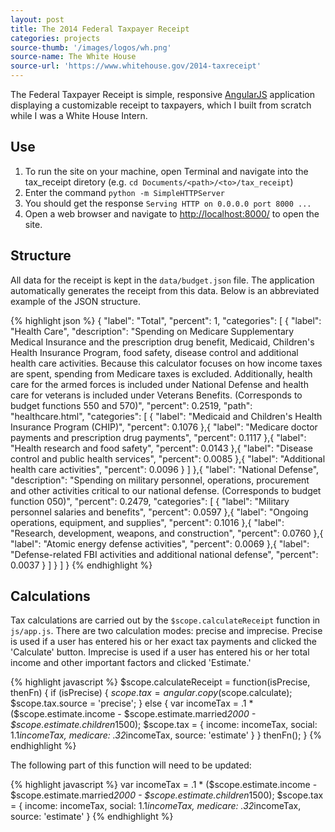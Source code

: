 ```yaml
---
layout: post
title: The 2014 Federal Taxpayer Receipt
categories: projects
source-thumb: '/images/logos/wh.png'
source-name: The White House
source-url: 'https://www.whitehouse.gov/2014-taxreceipt'
---
```


The Federal Taxpayer Receipt is simple, responsive [AngularJS](https://angularjs.org/) application displaying a customizable receipt to taxpayers, which I built from scratch while I was a White House Intern.

## Use
1. To run the site on your machine, open Terminal and navigate into the tax_receipt diretory (e.g. `cd Documents/<path>/<to>/tax_receipt`)
2. Enter the command `python -m SimpleHTTPServer`
3. You should get the response `Serving HTTP on 0.0.0.0 port 8000 ...`
4. Open a web browser and navigate to [http://localhost:8000/](http://localhost:8000/) to open the site.

## Structure
All data for the receipt is kept in the `data/budget.json` file. The application automatically generates the receipt from this data. Below is an abbreviated example of the JSON structure.

{% highlight json %}
{
	"label": "Total",
	"percent": 1,
	"categories": [
		{
			"label": "Health Care",
			"description": "Spending on Medicare Supplementary Medical Insurance and the prescription drug benefit, Medicaid, Children's Health Insurance Program, food safety, disease control and additional health care activities. Because this calculator focuses on how income taxes are spent, spending from Medicare taxes is excluded. Additionally, health care for the armed forces is included under National Defense and health care for veterans is included under Veterans Benefits. (Corresponds to budget functions 550 and 570)",
			"percent": 0.2519,
			"path": "healthcare.html",
			"categories": [
				{
					"label": "Medicaid and Children's Health Insurance Program (CHIP)",
					"percent": 0.1076
				},{
					"label": "Medicare doctor payments and prescription drug payments",
					"percent": 0.1117
				},{
					"label": "Health research and food safety",
					"percent": 0.0143
				},{
					"label": "Disease control and public health services",
					"percent": 0.0085
				},{
					"label": "Additional health care activities",
					"percent": 0.0096
				}
			]
		},{
			"label": "National Defense",
			"description": "Spending on military personnel, operations, procurement and other activities critical to our national defense. (Corresponds to budget function 050)",
			"percent": 0.2479,
			"categories": [
				{
					"label": "Military personnel salaries and benefits",
					"percent": 0.0597
				},{
					"label": "Ongoing operations, equipment, and supplies",
					"percent": 0.1016
				},{
					"label": "Research, development, weapons, and construction",
					"percent": 0.0760
				},{
					"label": "Atomic energy defense activities",
					"percent": 0.0069
				},{
					"label": "Defense-related FBI activities and additional national defense",
					"percent": 0.0037
				}
			]
		}
	]
}
{% endhighlight %}

## Calculations
Tax calculations are carried out by the `$scope.calculateReceipt` function in `js/app.js`. There are two calculation modes: precise and imprecise. Precise is used if a user has entered his or her exact tax payments and clicked the 'Calculate' button. Imprecise is used if a user has entered his or her total income and other important factors and clicked 'Estimate.'

{% highlight javascript %}
$scope.calculateReceipt = function(isPrecise, thenFn)
{
	if (isPrecise) {
		$scope.tax = angular.copy($scope.calculate);
		$scope.tax.source = 'precise';
	} else {
		var incomeTax = .1 * ($scope.estimate.income - $scope.estimate.married*2000 - $scope.estimate.children*1500);
		$scope.tax = {
			income: incomeTax,
			social: 1.1*incomeTax,
			medicare: .32*incomeTax,
			source: 'estimate'
		}
	}
	thenFn();
}
{% endhighlight %}

The following part of this function will need to be updated:

{% highlight javascript %}
var incomeTax = .1 * ($scope.estimate.income - $scope.estimate.married*2000 - $scope.estimate.children*1500);
$scope.tax = {
	income: incomeTax,
	social: 1.1*incomeTax,
	medicare: .32*incomeTax,
	source: 'estimate'
}
{% endhighlight %}
